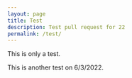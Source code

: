 ```yaml
---
layout: page
title: Test
description: Test pull request for 22
permalink: /test/
---
```


This is only a test.

This is another test on 6/3/2022.
